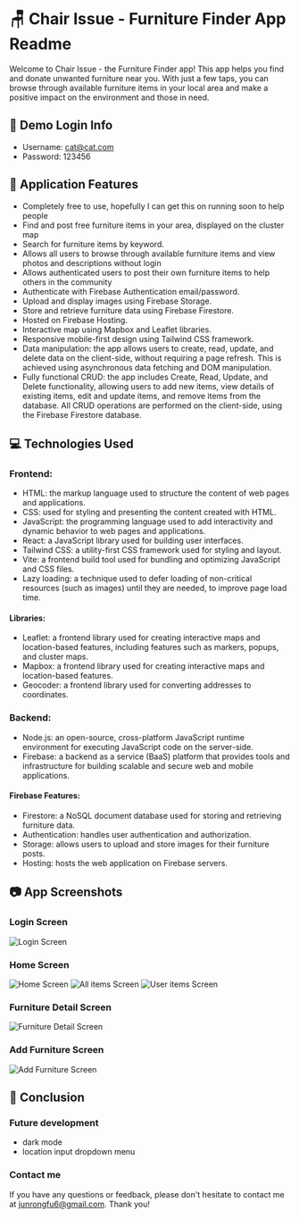 # 🪑 Chair Issue - Furniture Finder App Readme

Welcome to Chair Issue - the Furniture Finder app!
This app helps you find and donate unwanted furniture near you. With just a few taps, you can browse through available furniture items in your local area and make a positive impact on the environment and those in need.

## 🔑 Demo Login Info

- Username: cat@cat.com
- Password: 123456

## 🚀 Application Features

- Completely free to use, hopefully I can get this on running soon to help people
- Find and post free furniture items in your area, displayed on the cluster map
- Search for furniture items by keyword.
- Allows all users to browse through available furniture items and view photos and descriptions without login
- Allows authenticated users to post their own furniture items to help others in the community
- Authenticate with Firebase Authentication email/password.
- Upload and display images using Firebase Storage.
- Store and retrieve furniture data using Firebase Firestore.
- Hosted on Firebase Hosting.
- Interactive map using Mapbox and Leaflet libraries.
- Responsive mobile-first design using Tailwind CSS framework.
- Data manipulation: the app allows users to create, read, update, and delete data on the client-side, without requiring a page refresh. This is achieved using asynchronous data fetching and DOM manipulation.
- Fully functional CRUD: the app includes Create, Read, Update, and Delete functionality, allowing users to add new items, view details of existing items, edit and update items, and remove items from the database. All CRUD operations are performed on the client-side, using the Firebase Firestore database.

## 💻 Technologies Used

### Frontend:

- HTML: the markup language used to structure the content of web pages and applications.
- CSS: used for styling and presenting the content created with HTML.
- JavaScript: the programming language used to add interactivity and dynamic behavior to web pages and applications.
- React: a JavaScript library used for building user interfaces.
- Tailwind CSS: a utility-first CSS framework used for styling and layout.
- Vite: a frontend build tool used for bundling and optimizing JavaScript and CSS files.
- Lazy loading: a technique used to defer loading of non-critical resources (such as images) until they are needed, to improve page load time.

#### Libraries:

- Leaflet: a frontend library used for creating interactive maps and location-based features, including features such as markers, popups, and cluster maps.
- Mapbox: a frontend library used for creating interactive maps and location-based features.
- Geocoder: a frontend library used for converting addresses to coordinates.

### Backend:

- Node.js: an open-source, cross-platform JavaScript runtime environment for executing JavaScript code on the server-side.
- Firebase: a backend as a service (BaaS) platform that provides tools and infrastructure for building scalable and secure web and mobile applications.

#### Firebase Features:

- Firestore: a NoSQL document database used for storing and retrieving furniture data.
- Authentication: handles user authentication and authorization.
- Storage: allows users to upload and store images for their furniture posts.
- Hosting: hosts the web application on Firebase servers.

## 📷 App Screenshots

### Login Screen

![Login Screen](/screenshots/login.png)

### Home Screen

![Home Screen](/screenshots/home.png)
![All items Screen](/screenshots/all-utems.png)
![User items Screen](/screenshots/user-page.png)

### Furniture Detail Screen

![Furniture Detail Screen](/screenshots/detail.png)

### Add Furniture Screen

![Add Furniture Screen](/screenshots/add.png)

## 📝 Conclusion

### Future development

- dark mode
- location input dropdown menu

### Contact me

If you have any questions or feedback, please don't hesitate to contact me at junrongfu6@gmail.com. Thank you!
